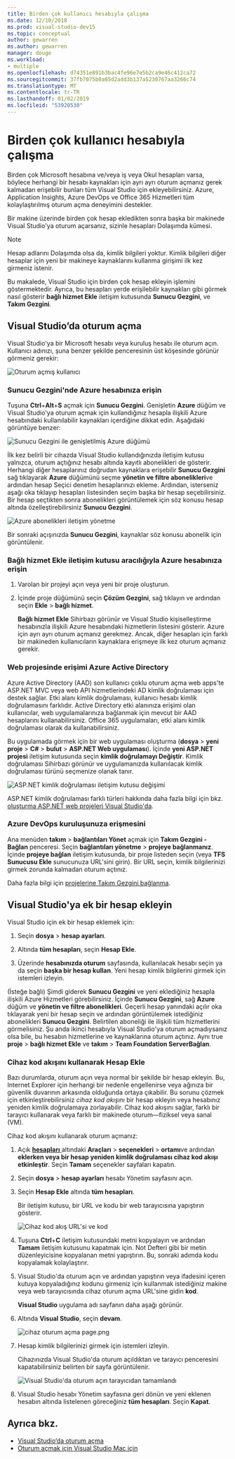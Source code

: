 ```yaml
---
title: Birden çok kullanıcı hesabıyla çalışma
ms.date: 12/10/2018
ms.prod: visual-studio-dev15
ms.topic: conceptual
author: gewarren
ms.author: gewarren
manager: douge
ms.workload:
- multiple
ms.openlocfilehash: d74351e891b3bac4fe96e7e5b2ca9e46c412ca72
ms.sourcegitcommit: 37fb7075b0a65d2add3b137a5230767aa3266c74
ms.translationtype: MT
ms.contentlocale: tr-TR
ms.lasthandoff: 01/02/2019
ms.locfileid: "53920530"
---
```

# <a name="work-with-multiple-user-accounts"></a>Birden çok kullanıcı hesabıyla çalışma

Birden çok Microsoft hesabına ve/veya iş veya Okul hesapları varsa, böylece herhangi bir hesabı kaynakları için ayrı ayrı oturum açmanız gerek kalmadan erişebilir bunları tüm Visual Studio için ekleyebilirsiniz. Azure, Application Insights, Azure DevOps ve Office 365 Hizmetleri tüm kolaylaştırılmış oturum açma deneyimini destekler.

Bir makine üzerinde birden çok hesap ekledikten sonra başka bir makinede Visual Studio'ya oturum açarsanız, sizinle hesapları Dolaşımda kümesi.

> [!NOTE]
> Hesap adlarını Dolaşımda olsa da, kimlik bilgileri yoktur. Kimlik bilgileri diğer hesaplar için yeni bir makineye kaynaklarını kullanma girişimi ilk kez girmeniz istenir.

Bu makalede, Visual Studio için birden çok hesap ekleyin işlemini göstermektedir. Ayrıca, bu hesapları yerde erişilebilir kaynakları gibi görmek nasıl gösterir **bağlı hizmet Ekle** iletişim kutusunda **Sunucu Gezgini**, ve **Takım Gezgini**.

## <a name="sign-in-to-visual-studio"></a>Visual Studio’da oturum açma

Visual Studio'ya bir Microsoft hesabı veya kuruluş hesabı ile oturum açın. Kullanıcı adınızı, şuna benzer şekilde penceresinin üst köşesinde görünür görmeniz gerekir:

![Oturum açmış kullanıcı](../ide/media/vs2015_username.png)

### <a name="access-your-azure-account-in-server-explorer"></a>Sunucu Gezgini'nde Azure hesabınıza erişin

Tuşuna **Ctrl**+**Alt**+**S** açmak için **Sunucu Gezgini**. Genişletin **Azure** düğüm ve Visual Studio'ya oturum açmak için kullandığınız hesapla ilişkili Azure hesabındaki kullanılabilir kaynakları içerdiğine dikkat edin. Aşağıdaki görüntüye benzer:

![Sunucu Gezgini ile genişletilmiş Azure düğümü](../ide/media/work-with-multiple-user-accounts/server-explorer.png)

İlk kez belirli bir cihazda Visual Studio kullandığınızda iletişim kutusu yalnızca, oturum açtığınız hesabı altında kayıtlı abonelikleri de gösterir. Herhangi diğer hesaplarınız doğrudan kaynaklara erişebilir **Sunucu Gezgini** sağ tıklayarak **Azure** düğümünü seçme **yönetin ve filtre abonelikleri**ve ardından hesap Seçici denetim hesaplarınızı ekleme. Ardından, isterseniz aşağı oka tıklayıp hesapları listesinden seçim başka bir hesap seçebilirsiniz. Bir hesap seçtikten sonra abonelikleri görüntülemek için söz konusu hesap altında özelleştirebilirsiniz **Sunucu Gezgini**.

![Azure abonelikleri iletişim yönetme](../ide/media/vs2015_manage_subs.png)

Bir sonraki açışınızda **Sunucu Gezgini**, kaynaklar söz konusu abonelik için görüntülenir.

### <a name="access-your-azure-account-via-add-connected-service-dialog"></a>Bağlı hizmet Ekle iletişim kutusu aracılığıyla Azure hesabınıza erişin

1. Varolan bir projeyi açın veya yeni bir proje oluşturun.

1. İçinde proje düğümünü seçin **Çözüm Gezgini**, sağ tıklayın ve ardından seçin **Ekle** > **bağlı hizmet**.

   **Bağlı hizmet Ekle** Sihirbazı görünür ve Visual Studio kişiselleştirme hesabınızla ilişkili Azure hesabındaki hizmetlerin listesini gösterir. Azure için ayrı ayrı oturum açmanız gerekmez. Ancak, diğer hesapları için farklı bir makineden kullanıcıların kaynaklara erişmeye ilk kez oturum açmanız gerekir.

### <a name="access-azure-active-directory-in-a-web-project"></a>Web projesinde erişimi Azure Active Directory

Azure Active Directory (AAD) son kullanıcı çoklu oturum açma web apps'te ASP.NET MVC veya web API hizmetlerindeki AD kimlik doğrulaması için destek sağlar. Etki alanı kimlik doğrulaması, kullanıcı hesabı kimlik doğrulamasını farklıdır. Active Directory etki alanınıza erişimi olan kullanıcılar, web uygulamalarınıza bağlanmak için mevcut bir AAD hesaplarını kullanabilirsiniz. Office 365 uygulamaları, etki alanı kimlik doğrulaması olarak da kullanabilirsiniz.

Bu uygulamada görmek için bir web uygulaması oluşturma (**dosya** > **yeni proje** > **C#** > **bulut**  >  **ASP.NET Web uygulaması**). İçinde **yeni ASP.NET projesi** iletişim kutusunda seçin **kimlik doğrulamayı Değiştir**. Kimlik doğrulaması Sihirbazı görünür ve uygulamanızda kullanılacak kimlik doğrulaması türünü seçmenize olanak tanır.

![ASP.NET kimlik doğrulaması iletişim kutusu değişimi](../ide/media/vs2015_change_authentication.png)

ASP.NET kimlik doğrulaması farklı türleri hakkında daha fazla bilgi için bkz. [oluşturma ASP.NET web projeleri Visual Studio'da](/aspnet/visual-studio/overview/2013/creating-web-projects-in-visual-studio#authentication-methods).

### <a name="access-your-azure-devops-organization"></a>Azure DevOps kuruluşunuza erişmesini

Ana menüden **takım** > **bağlantıları Yönet** açmak için **Takım Gezgini - Bağlan** penceresi. Seçin **bağlantıları yönetme** > **projeye bağlanmanız**. İçinde **projeye bağlan** iletişim kutusunda, bir proje listeden seçin (veya **TFS Sunucusu Ekle** sunucunuza URL'sini girin). Bir URL seçin, kimlik bilgilerinizi girmek zorunda kalmadan oturum açtınız.

Daha fazla bilgi için [projelerine Takım Gezgini bağlanma](connect-team-project.md).

## <a name="add-an-additional-account-to-visual-studio"></a>Visual Studio'ya ek bir hesap ekleyin

Visual Studio için ek bir hesap eklemek için:

1. Seçin **dosya** > **hesap ayarları**.

1. Altında **tüm hesapları**, seçin **Hesap Ekle**.

1. Üzerinde **hesabınızda oturum** sayfasında, kullanılacak hesabı seçin ya da seçin **başka bir hesap kullan**. Yeni hesap kimlik bilgilerini girmek için istemleri izleyin.

(İsteğe bağlı) Şimdi giderek **Sunucu Gezgini** ve yeni eklediğiniz hesapla ilişkili Azure Hizmetleri görebilirsiniz. İçinde **Sunucu Gezgini**, sağ **Azure** düğüm ve **yönetin ve filtre abonelikleri**. Geçerli hesap yanındaki açılır oka tıklayarak yeni bir hesap seçin ve ardından görüntülemek istediğiniz abonelikleri **Sunucu Gezgini**. Belirtilen aboneliği ile ilişkili tüm hizmetlerini görmelisiniz. Şu anda ikinci hesabıyla Visual Studio'ya oturum açmadıysanız olsa bile, bu hesabın hizmetlerine ve kaynaklarına oturum açtınız. Aynı true **proje** > **bağlı hizmet Ekle** ve **takım** > **Team Foundation ServerBağlan**.

### <a name="add-an-account-using-device-code-flow"></a>Cihaz kod akışını kullanarak Hesap Ekle

Bazı durumlarda, oturum açın veya normal bir şekilde bir hesap ekleyin. Bu, Internet Explorer için herhangi bir nedenle engellenirse veya ağınıza bir güvenlik duvarının arkasında olduğunda ortaya çıkabilir. Bu sorunu çözmek için etkinleştirebilirsiniz *cihaz kod akışını* bir hesap ekleyin veya hesabınız yeniden kimlik doğrulamaya zorlayabilir. Cihaz kod akışını sağlar, farklı bir tarayıcı kullanarak veya farklı bir makinede oturum&mdash;fiziksel veya sanal (VM).

Cihaz kod akışını kullanarak oturum açmanız:

1. Açık [ **hesapları** ](reference/accounts-environment-options-dialog-box.md) altındaki **Araçları** > **seçenekleri** > **ortamı**ve ardından **eklerken veya bir hesap yeniden kimlik doğrulaması cihaz kod akışı etkinleştir**. Seçin **Tamam** seçenekler sayfaları kapatın.

1. Seçin **dosya** > **hesap ayarları** hesabı Yönetim sayfasını açın.

1. Seçin **Hesap Ekle** altında **tüm hesapları**.

   Bir iletişim kutusu, bir URL ve kodu bir web tarayıcısına yapıştırın gösterir.

   ![Cihaz kod akış URL'si ve kod](media/work-with-multiple-user-accounts/device-login-code.png)

1. Tuşuna **Ctrl**+**C** iletişim kutusundaki metni kopyalayın ve ardından **Tamam** iletişim kutusunu kapatmak için. Not Defteri gibi bir metin düzenleyicisine kopyalanan metni yapıştırın. Bu, sonraki adımda kodu kopyalamak kolaylaştırır.

1. Visual Studio'da oturum açın ve ardından yapıştırın veya ifadesini içeren kutuya kopyaladığınız kodunu girmeniz için kullanmak istediğiniz makine veya web tarayıcısında cihaz oturum açma URL'sine gidin **kod**.

   **Visual Studio** uygulama adı sayfanın daha aşağı görünür.

1. Altında **Visual Studio**, seçin **devam**.

   ![cihaz oturum açma page.png](media/work-with-multiple-user-accounts/device-login-page.png)

1. Hesap kimlik bilgilerinizi girmek için istemleri izleyin.

   Cihazınızda Visual Studio'da oturum açıldıktan ve tarayıcı penceresini kapatabilirsiniz belirten bir sayfa görüntülenir.

   ![Visual Studio'da oturum açın tarayıcıdan tamamlandı](media/work-with-multiple-user-accounts/sign-in-browser-complete.png)

1. Visual Studio hesabı Yönetim sayfasına geri dönün ve yeni eklenen hesabın altında listelenen göreceğiniz **tüm hesapları**. Seçin **Kapat**.

## <a name="see-also"></a>Ayrıca bkz.

- [Visual Studio’da oturum açma](signing-in-to-visual-studio.md)
- [Oturum açmak için Visual Studio Mac için](/visualstudio/mac/signing-in)
